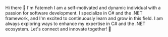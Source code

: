 Hi there 👋 I'm Fatemeh
I am a self-motivated and dynamic individual with a passion for software development. I specialize in C# and the .NET framework, and I'm excited to continuously learn and grow in this field. I am always exploring ways to enhance my expertise in C# and the .NET ecosystem.
Let's connect and innovate together! 🌟

